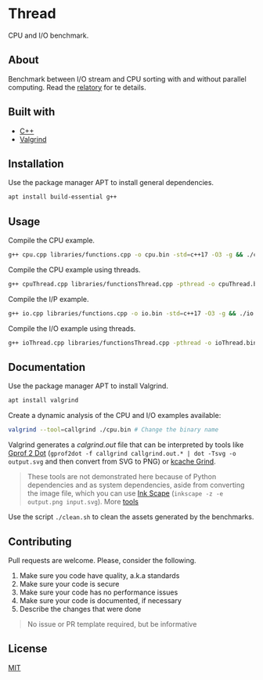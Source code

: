# Thread

CPU and I/O benchmark.

## About

Benchmark between I/O stream and CPU sorting with and without parallel computing. Read the [relatory](./relatory) for te details.

## Built with

- [C++](https://en.cppreference.com/w/)
- [Valgrind](https://valgrind.org/)

## Installation

Use the package manager APT to install general dependencies.

```sh
apt install build-essential g++
```

## Usage

Compile the CPU example.

```sh
g++ cpu.cpp libraries/functions.cpp -o cpu.bin -std=c++17 -O3 -g && ./cpu.bin
```

Compile the CPU example using threads.

```sh
g++ cpuThread.cpp libraries/functionsThread.cpp -pthread -o cpuThread.bin -std=c++17 -O3 -g && ./cpuThread.bin
```

Compile the I/P example.

```sh
g++ io.cpp libraries/functions.cpp -o io.bin -std=c++17 -O3 -g && ./io.bin
```

Compile the I/O example using threads.

```sh
g++ ioThread.cpp libraries/functionsThread.cpp -pthread -o ioThread.bin -std=c++17 -O3 -g && ./ioThread.bin
```

## Documentation

Use the package manager APT to install Valgrind.

```sh
apt install valgrind
```

Create a dynamic analysis of the CPU and I/O examples available:

```sh
valgrind --tool=callgrind ./cpu.bin # Change the binary name
```

Valgrind generates a _calgrind.out_ file that can be interpreted by tools like [Gprof 2 Dot](https://github.com/jrfonseca/gprof2dot) (`gprof2dot -f callgrind callgrind.out.* | dot -Tsvg -o output.svg` and then convert from SVG to PNG) or [kcache Grind](http://kcachegrind.sourceforge.net/html/Home.html).

> These tools are not demonstrated here because of Python dependencies and as system dependencies, aside from converting the image file, which you can use [Ink Scape](https://inkscape.org/) (`inkscape -z -e output.png input.svg`). More [tools](https://stackoverflow.com/questions/375913/how-can-i-profile-c-code-running-on-linux?rq=1)

Use the script `./clean.sh` to clean the assets generated by the benchmarks.

## Contributing

Pull requests are welcome. Please, consider the following.

1. Make sure you code have quality, a.k.a standards
2. Make sure your code is secure
3. Make sure your code has no performance issues
4. Make sure your code is documented, if necessary
5. Describe the changes that were done

> No issue or PR template required, but be informative

## License

[MIT](./LICENSE.md)
